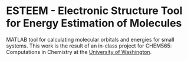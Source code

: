 # ESTEEM - Electronic Structure Tool for Energy Estimation of Molecules

MATLAB tool for calculating molecular orbitals and energies for small systems.  This work is the result of an in-class project for CHEM565: Computations in Chemistry at the [University of Washington](uw.edu).

